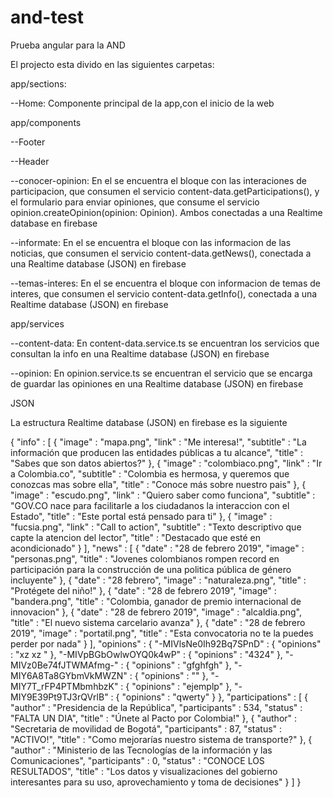 # and-test
Prueba angular para la AND


El projecto esta divido en las siguientes carpetas:


app/sections:

--Home: Componente principal de la app,con el inicio de la web


app/components

--Footer

--Header

--conocer-opinion: En el se encuentra el bloque con las interaciones de participacion, que consumen el servicio content-data.getParticipations(), y el formulario para enviar opiniones, que consume el servicio opinion.createOpinion(opinion: Opinion). Ambos conectadas a una Realtime database en firebase

--informate: En el se encuentra el bloque con las informacion de las noticias, que consumen el servicio content-data.getNews(), conectada a una Realtime database (JSON) en firebase

--temas-interes: En el se encuentra el bloque con informacion de temas de interes, que consumen el servicio content-data.getInfo(), conectada a una Realtime database (JSON) en firebase



app/services

--content-data: En content-data.service.ts se encuentran los servicios que consultan la info en una Realtime database (JSON) en firebase

--opinion: En opinion.service.ts se encuentran el servicio que se encarga de guardar las opiniones en una Realtime database (JSON) en firebase


 JSON

 La estructura Realtime database (JSON) en firebase es la siguiente

 {
  "info" : [ {
    "image" : "mapa.png",
    "link" : "Me interesa!",
    "subtitle" : "La información que producen las entidades públicas a tu alcance",
    "title" : "Sabes que son datos abiertos?"
  }, {
    "image" : "colombiaco.png",
    "link" : "Ir a Colombia.co",
    "subtitle" : "Colombia es hermosa, y queremos que conozcas mas sobre ella",
    "title" : "Conoce más sobre nuestro pais"
  }, {
    "image" : "escudo.png",
    "link" : "Quiero saber como funciona",
    "subtitle" : "GOV.CO nace para facilitarle a los ciudadanos la interaccion con el Estado",
    "title" : "Este portal está pensado para ti"
  }, {
    "image" : "fucsia.png",
    "link" : "Call to action",
    "subtitle" : "Texto descriptivo que capte la atencion del lector",
    "title" : "Destacado que esté en acondicionado"
  } ],
  "news" : [ {
    "date" : "28 de febrero 2019",
    "image" : "personas.png",
    "title" : "Jovenes colombianos rompen record en participación para la construcción de una politica pública de género incluyente"
  }, {
    "date" : "28 febrero",
    "image" : "naturaleza.png",
    "title" : "Protégete del niño!"
  }, {
    "date" : "28 de febrero 2019",
    "image" : "bandera.png",
    "title" : "Colombia, ganador de premio internacional de innovacion"
  }, {
    "date" : "28 de febrero 2019",
    "image" : "alcaldia.png",
    "title" : "El nuevo sistema carcelario avanza"
  }, {
    "date" : "28 de febrero 2019",
    "image" : "portatil.png",
    "title" : "Esta convocatoria no te la puedes perder por nada"
  } ],
  "opinions" : {
    "-MIVlsNe0Ih92Bq7SPnD" : {
      "opinions" : "xz xz "
    },
    "-MIVpBGbOwlwOYQ0k4wP" : {
      "opinions" : "4324"
    },
    "-MIVz0Be74fJTWMAfmg-" : {
      "opinions" : "gfghfgh"
    },
    "-MIY6A8Ta8GYbmVkMWZN" : {
      "opinions" : ""
    },
    "-MIY7T_rFP4PTMbmhbzK" : {
      "opinions" : "ejemplp"
    },
    "-MIY9E39Pt9TJ3rQVrlB" : {
      "opinions" : "qwerty"
    }
  },
  "participations" : [ {
    "author" : "Presidencia de la República",
    "participants" : 534,
    "status" : "FALTA UN DIA",
    "title" : "Únete al Pacto por Colombia!"
  }, {
    "author" : "Secretaria de movilidad de Bogotá",
    "participants" : 87,
    "status" : "ACTIVO!",
    "title" : "Como mejorarías nuestro sistema de transporte?"
  }, {
    "author" : "Ministerio de las Tecnologías de la información y las Comunicaciones",
    "participants" : 0,
    "status" : "CONOCE LOS RESULTADOS",
    "title" : "Los datos y visualizaciones del gobierno interesantes para su uso, aprovechamiento y toma de decisiones"
  } ]
}